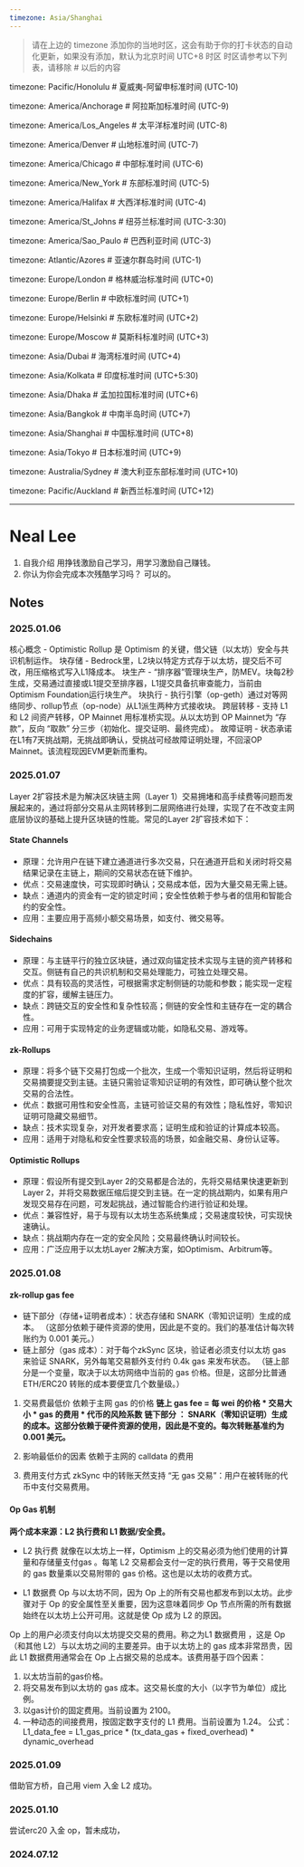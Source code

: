 ```yaml
---
timezone: Asia/Shanghai
---
```


> 请在上边的 timezone 添加你的当地时区，这会有助于你的打卡状态的自动化更新，如果没有添加，默认为北京时间 UTC+8 时区
> 时区请参考以下列表，请移除 # 以后的内容

timezone: Pacific/Honolulu # 夏威夷-阿留申标准时间 (UTC-10)

timezone: America/Anchorage # 阿拉斯加标准时间 (UTC-9)

timezone: America/Los_Angeles # 太平洋标准时间 (UTC-8)

timezone: America/Denver # 山地标准时间 (UTC-7)

timezone: America/Chicago # 中部标准时间 (UTC-6)

timezone: America/New_York # 东部标准时间 (UTC-5)

timezone: America/Halifax # 大西洋标准时间 (UTC-4)

timezone: America/St_Johns # 纽芬兰标准时间 (UTC-3:30)

timezone: America/Sao_Paulo # 巴西利亚时间 (UTC-3)

timezone: Atlantic/Azores # 亚速尔群岛时间 (UTC-1)

timezone: Europe/London # 格林威治标准时间 (UTC+0)

timezone: Europe/Berlin # 中欧标准时间 (UTC+1)

timezone: Europe/Helsinki # 东欧标准时间 (UTC+2)

timezone: Europe/Moscow # 莫斯科标准时间 (UTC+3)

timezone: Asia/Dubai # 海湾标准时间 (UTC+4)

timezone: Asia/Kolkata # 印度标准时间 (UTC+5:30)

timezone: Asia/Dhaka # 孟加拉国标准时间 (UTC+6)

timezone: Asia/Bangkok # 中南半岛时间 (UTC+7)

timezone: Asia/Shanghai # 中国标准时间 (UTC+8)

timezone: Asia/Tokyo # 日本标准时间 (UTC+9)

timezone: Australia/Sydney # 澳大利亚东部标准时间 (UTC+10)

timezone: Pacific/Auckland # 新西兰标准时间 (UTC+12)

---

# Neal Lee

1. 自我介绍
用挣钱激励自己学习，用学习激励自己赚钱。
2. 你认为你会完成本次残酷学习吗？
可以的。
## Notes

<!-- Content_START -->

### 2025.01.06
核心概念 - Optimistic Rollup 是 Optimism 的关键，借父链（以太坊）安全与共识机制运作。
块存储 - Bedrock里，L2块以特定方式存于以太坊，提交后不可改，用压缩格式写入L1降成本。
块生产 - “排序器”管理块生产，防MEV。块每2秒生成，交易通过直接或L1提交至排序器，L1提交具备抗审查能力，当前由Optimism Foundation运行块生产。
块执行 - 执行引擎（op-geth）通过对等网络同步、rollup节点（op-node）从L1派生两种方式接收块。
跨层转移 - 支持 L1 和 L2 间资产转移，OP Mainnet 用标准桥实现。从以太坊到 OP Mainnet为 “存款”，反向 “取款” 分三步（初始化、提交证明、最终完成）。
故障证明 - 状态承诺在L1有7天挑战期，无挑战即确认，受挑战可经故障证明处理，不回滚OP Mainnet。该流程现因EVM更新而重构。

### 2025.01.07
Layer 2扩容技术是为解决区块链主网（Layer 1）交易拥堵和高手续费等问题而发展起来的，通过将部分交易从主网转移到二层网络进行处理，实现了在不改变主网底层协议的基础上提升区块链的性能。常见的Layer 2扩容技术如下：

#### State Channels
- 原理：允许用户在链下建立通道进行多次交易，只在通道开启和关闭时将交易结果记录在主链上，期间的交易状态在链下维护。
- 优点：交易速度快，可实现即时确认；交易成本低，因为大量交易无需上链。
- 缺点：通道内的资金有一定的锁定时间；安全性依赖于参与者的信用和智能合约的安全性。
- 应用：主要应用于高频小额交易场景，如支付、微交易等。

#### Sidechains
- 原理：与主链平行的独立区块链，通过双向锚定技术实现与主链的资产转移和交互。侧链有自己的共识机制和交易处理能力，可独立处理交易。
- 优点：具有较高的灵活性，可根据需求定制侧链的功能和参数；能实现一定程度的扩容，缓解主链压力。
- 缺点：跨链交互的安全性和复杂性较高；侧链的安全性和主链存在一定的耦合性。
- 应用：可用于实现特定的业务逻辑或功能，如隐私交易、游戏等。

#### zk-Rollups
- 原理：将多个链下交易打包成一个批次，生成一个零知识证明，然后将证明和交易摘要提交到主链。主链只需验证零知识证明的有效性，即可确认整个批次交易的合法性。
- 优点：数据可用性和安全性高，主链可验证交易的有效性；隐私性好，零知识证明可隐藏交易细节。
- 缺点：技术实现复杂，对开发者要求高；证明生成和验证的计算成本较高。
- 应用：适用于对隐私和安全性要求较高的场景，如金融交易、身份认证等。

#### Optimistic Rollups
- 原理：假设所有提交到Layer 2的交易都是合法的，先将交易结果快速更新到Layer 2，并将交易数据压缩后提交到主链。在一定的挑战期内，如果有用户发现交易存在问题，可发起挑战，通过智能合约进行验证和处理。
- 优点：兼容性好，易于与现有以太坊生态系统集成；交易速度较快，可实现快速确认。
- 缺点：挑战期内存在一定的安全风险；交易最终确认时间较长。
- 应用：广泛应用于以太坊Layer 2解决方案，如Optimism、Arbitrum等。

### 2025.01.08

#### zk-rollup gas fee
- 链下部分（存储+证明者成本）：状态存储和 SNARK（零知识证明）生成的成本。
（这部分依赖于硬件资源的使用，因此是不变的。我们的基准估计每次转账约为 0.001 美元。）
- 链上部分（gas 成本）：对于每个zkSync 区块，验证者必须支付以太坊 gas 来验证 SNARK，另外每笔交易额外支付约 0.4k gas 来发布状态。
（链上部分是一个变量，取决于以太坊网络中当前的 gas 价格。但是，这部分比普通 ETH/ERC20 转账的成本要便宜几个数量级。）

1. 交易费最低价
依赖于主网 gas 的价格
**链上 gas fee = 每 wei 的价格 * 交易大小 * gas 的费用 * 代币的风险系数**
**链下部分 ： SNARK（零知识证明）生成的成本。这部分依赖于硬件资源的使用，因此是不变的。每次转账基准约为 0.001 美元。**

2. 影响最低价的因素
依赖于主网的 calldata 的费用
<!-- 主网的 gas 的相关处于草案阶段的 EIP 主要为 EIP4488，该方案将 calldata 非0字节数据由16gas 降低至 3 gas，对 layer2 TPS的影响较大，利好 layer2 的 Rollup，可以大大降低Rollup主网的交易成本，非0字节的数据可以降低为当前的 1/5 的成本不到，0 字节的也可以微微降低（ab，op，zk 等预计都可以下降至目前 1/5 的手续费）。 -->

3. 费用支付方式
zkSync 中的转账天然支持 “无 gas 交易”：用户在被转账的代币中支付交易费用。
<!-- 例如，如果您想交易 DAI 稳定币，您无需拥有 ETH 或任何其他代币。只需支付一小部分 DAI 的费用。 -->

#### Op Gas 机制
**两个成本来源：L2 执行费和 L1 数据/安全费。**

- L2 执行费
就像在以太坊上一样，Optimism 上的交易必须为他们使用的计算量和存储量支付gas 。每笔 L2 交易都会支付一定的执行费用，等于交易使用的 gas 数量乘以交易附带的 gas 价格。这也是以太坊的收费方式。

<!-- 这是（简单的）公式：
l2_execution_fee = transaction_gas_price * l2_gas_used
使用的 L2 气体量取决于您尝试发送的特定交易，交易在 Optimism 上使用的 gas 量通常与在 Ethereum 上的大致相同。 -->

- L1 数据费
Op 与以太坊不同，因为 Op 上的所有交易也都发布到以太坊。此步骤对于 Op 的安全属性至关重要，因为这意味着同步 Op 节点所需的所有数据始终在以太坊上公开可用。这就是使 Op 成为 L2 的原因。

Op 上的用户必须支付向以太坊提交交易的费用。称之为L1 数据费用 ，这是 Op（和其他 L2）与以太坊之间的主要差异。由于以太坊上的 gas 成本非常昂贵，因此 L1 数据费用通常会在 Op 上占据交易的总成本。该费用基于四个因素：
 1. 以太坊当前的gas价格。
 2. 将交易发布到以太坊的 gas 成本。这交易长度的大小（以字节为单位）成比例。
 3. 以gas计价的固定费用。当前设置为 2100。
 4. 一种动态的间接费用，按固定数字支付的 L1 费用。当前设置为 1.24。
公式：L1_data_fee = L1_gas_price * (tx_data_gas + fixed_overhead) * dynamic_overhead

### 2025.01.09

<!-- 尝试从 L1 入金到 L2，暂未成功，在找原因。 -->
借助官方桥，自己用 viem 入金 L2 成功。

### 2025.01.10

尝试erc20 入金 op，暂未成功，

### 2024.07.12

<!-- Content_END -->
